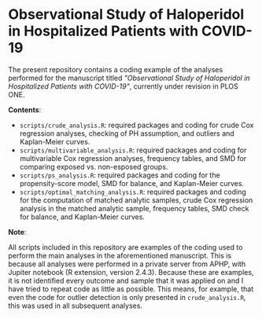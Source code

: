 # Observational Study of Haloperidol in Hospitalized Patients with COVID-19

The present repository contains a coding example of the analyses performed for the manuscript titled *"Observational Study of Haloperidol in Hospitalized Patients with COVID-19"*, currently under revision in PLOS ONE. 

**Contents**: 

* `scripts/crude_analysis.R`: required packages and coding for crude Cox regression analyses, checking of PH assumption, and outliers and Kaplan-Meier curves. 
* `scripts/multivariable_analysis.R`: required packages and coding for multivariable Cox regression analyses, frequency tables, and SMD for comparing exposed vs. non-esposed groups. 
* `scripts/ps_analysis.R`: required packages and coding for the propensity-score model, SMD for balance, and Kaplan-Meier curves. 
* `scripts/optimal_matching_analysis.R`: required packages and coding for the computation of matched analytic samples, crude Cox regression analysis in the matched analytic sample, frequency tables, SMD check for balance, and Kaplan-Meier curves. 

**Note**:

All scripts included in this repository are examples of the coding used to perform the main analyses in the aforementioned manuscript. This is because all analyses were performed in a private server from APHP, with Jupiter notebook (R extension, version 2.4.3). Because these are examples, it is not identified every outcome and sample that it was applied on and I have tried to repeat code as little as possible. This means, for example, that even the code for outlier detection is only presented in `crude_analysis.R`, this was used in all subsequent analyses.  
